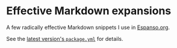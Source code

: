 # Effective Markdown expansions

A few radically effective Markdown snippets I use in [Espanso.org](https://espanso.org/).

See the [latest version's `package.yml`](https://github.com/katrinleinweber/espanso-effective-markdown/find/master) for details.
